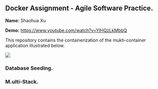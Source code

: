 ## Docker Assignment - Agile Software Practice.

__Name:__ Shaohua Xu

__Demo:__ https://www.youtube.com/watch?v=YIHQzLkMbbQ

This repository contains the containerization of the mukti-container application illustrated below.

![](./images/arch.png)

### Database Seeding.

### M.ulti-Stack.